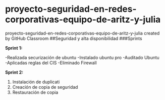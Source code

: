 # proyecto-seguridad-en-redes-corporativas-equipo-de-aritz-y-julia
proyecto-seguridad-en-redes-corporativas-equipo-de-aritz-y-julia created by GitHub Classroom
##Seguridad y alta disponibilidad
###Sprints

**Sprint 1:**

-Realizada securización de ubuntu
-Instalado ubuntu pro
-Auditado Ubuntu
-Aplicadas reglas del CIS
-Eliminado Firewall

**Sprint 2:**

1. Instalación de duplicati
2. Creación de copia de seguridad
3. Restauración de copia
